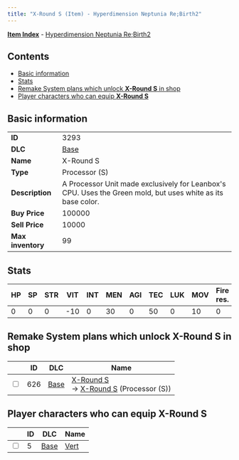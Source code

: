 ```yaml
---
title: "X-Round S (Item) - Hyperdimension Neptunia Re;Birth2"
---
```


[**Item Index**](/neptunia/rb2/item/index.html) - [Hyperdimension Neptunia Re;Birth2](/neptunia/rb2)

## Contents

- [Basic information](#basic-information)
- [Stats](#stats)
- [Remake System plans which unlock **X-Round S** in shop](#remake-system-plans-which-unlock-x-round-s-in-shop)
- [Player characters who can equip **X-Round S**](#player-characters-who-can-equip-x-round-s)

## Basic information

|   |   |
| -- | -- |
| **ID** | 3293 |
| **DLC** | [Base](/neptunia/rb2/dlc/0-base.html) |
| **Name** | X-Round S |
| **Type** | Processor (S) |
| **Description** | A Processor Unit made exclusively for Leanbox's CPU. Uses the Green mold, but uses white as its base color. |
| **Buy Price** | 100000 |
| **Sell Price** | 10000 |
| **Max inventory** | 99 |

## Stats

| HP | SP | STR | VIT | INT | MEN | AGI | TEC | LUK | MOV | Fire res. | Ice res. | Wind res. | Lightning res. |
| -- | -- | --- | --- | --- | --- | --- | --- | --- | --- | --------- | -------- | --------- | -------------- |
| 0 | 0 | 0 | -10 | 0 | 30 | 0 | 50 | 0 | 10 | 0 | 0 | 0 | 0 |

## Remake System plans which unlock **X-Round S** in shop

|    | ID | DLC | Name |
| -- | -- | --- | ---- |
| <input type="checkbox" id="rb2-remake-0-626" class="trackbox" /> | 626 | [Base](/neptunia/rb2/dlc/0-base.html) | [X-Round S](/neptunia/rb2/remake/0-626-x-round-s.html)<br />→ [X-Round S](/neptunia/rb2/item/0-3293-x-round-s.html) (Processor (S)) |

## Player characters who can equip **X-Round S**

|    | ID | DLC | Name |
| -- | -- | --- | ---- |
| <input type="checkbox" id="rb2-player-0-5" class="trackbox" /> | 5 | [Base](/neptunia/rb2/dlc/0-base.html) | [Vert](/neptunia/rb2/player/0-5-vert.html) |